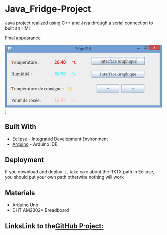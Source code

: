 # Java_Fridge-Project
Java project realized using C++ and Java through a serial connection to built an HMI

Final appearance

![External components](https://github.com/Cedric-M/Java_Fridge-Project/raw/master/Images/aspect.png)]

## Built With

* [Eclipse](https://www.eclipse.org/home/index.php) - Integrated Development Environment
* [Arduino](https://www.arduino.cc/en/Main/Software) - Arduino IDE



## Deployment

If you download and deploy it , take care about the RXTX path in Eclipse, you should put your own path otherwise nothing will work
## Materials

* Arduino Uno
* DHT AM2302* Breadboard


## LinksLink to the[GitHub Project:](https://github.com/Cedric-M/Java_Fridge-Project)